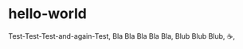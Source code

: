 hello-world
===========

Test-Test-Test-and-again-Test,
Bla Bla Bla Bla Bla,
Blub Blub Blub,
:coffee:,
